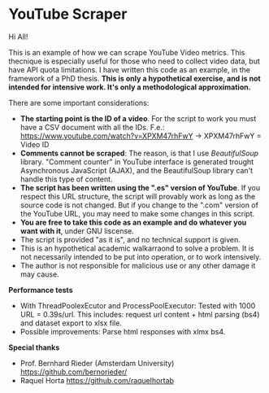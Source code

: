 # YouTube Scraper

Hi All! 

This is an example of how we can scrape YouTube Video metrics. This thecnique is especially useful for those who need to collect video data, but have API quota limitations.
I have written this code as an example, in the framework of a PhD thesis. **This is only a hypothetical exercise, and is not intended for intensive work. It's only a methodological approximation.**

There are some important considerations:
- **The starting point is the ID of a video**. For the script to work you must have a CSV document with all the IDs. 
F.e.: https://www.youtube.com/watch?v=XPXM47rhFwY -> XPXM47rhFwY = Video ID
- **Comments cannot be scraped**: The reason, is that I use *BeautifulSoup* library. "Comment counter" in YouTube interface is generated trought Asynchronous JavaScript (AJAX), and the BeautifulSoup library can't handle this type of content.
- **The script has been written using the ".es" version of YouTube**. If you respect this URL structure, the script will provably work as long as the source code is not changed. But if you change to the ".com" version of the YouTube URL, you may need to make some changes in this script.
- **You are free to take this code as an example and do whatever you want with it**, under GNU liscense.
- The script is provided "as it is", and no technical support is given.
- This is an hypothetical academic walkarraond to solve a problem. It is not necessarily intended to be put into operation, or to work intensively.
- The author is not responsible for malicious use or any other damage it may cause.

**Performance tests**
- With ThreadPoolexEcutor and ProcessPoolExecutor: Tested with 1000 URL = 0.39s/url. This includes: request url content + html parsing (bs4) and dataset export to xlsx file.
- Possible improvements: Parse html responses with xlmx bs4. 

**Special thanks**
- Prof. Bernhard Rieder (Amsterdam University) https://github.com/bernorieder/
- Raquel Horta https://github.com/raquelhortab
